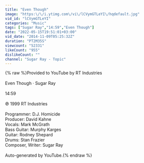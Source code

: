 ```yaml
---
title: "Even Though"
image: "https:\/\/i.ytimg.com\/vi\/lCVymGTLeYI\/hqdefault.jpg"
vid_id: "lCVymGTLeYI"
categories: "Music"
tags: ["Sugar Ray","14:59","Even Though"]
date: "2022-05-15T19:51:01+03:00"
vid_date: "2014-11-09T05:25:32Z"
duration: "PT2M35S"
viewcount: "52331"
likeCount: "955"
dislikeCount: ""
channel: "Sugar Ray - Topic"
---
```

{% raw %}Provided to YouTube by RT Industries<br /><br />Even Though · Sugar Ray<br /><br />14:59<br /><br />℗ 1999 RT Industries<br /><br />Programmer: D.J. Homicide<br />Producer: David Kahne<br />Vocals: Mark McGrath<br />Bass  Guitar: Murphy Karges<br />Guitar: Rodney Shepard<br />Drums: Stan Frazier<br />Composer, Writer: Sugar Ray<br /><br />Auto-generated by YouTube.{% endraw %}
